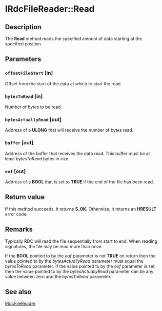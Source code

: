 # IRdcFileReader::Read

## Description

The **Read** method reads the specified amount
of data starting at the specified position.

## Parameters

### `offsetFileStart` [in]

Offset from the start of the data at which to start the read.

### `bytesToRead` [in]

Number of bytes to be read.

### `bytesActuallyRead` [out]

Address of a **ULONG** that will receive the number of bytes read.

### `buffer` [out]

Address of the buffer that receives the data read. This buffer must be at least
*bytesToRead* bytes in size.

### `eof` [out]

Address of a **BOOL** that is set to **TRUE** if the end of
the file has been read.

## Return value

If this method succeeds, it returns **S_OK**. Otherwise, it returns an **HRESULT** error code.

## Remarks

Typically RDC will read the file sequentially from start to end. When reading signatures, the file may be read
more than once.

If the **BOOL** pointed to by the *eof* parameter is not **TRUE**
on return then the value pointed to by the *bytesActuallyRead* parameter must equal the
*bytesToRead* parameter. If the value pointed to by the *eof*
parameter is set, then the value pointed to by the *bytesActuallyRead* parameter can be
any value between zero and the *bytesToRead* parameter.

## See also

[IRdcFileReader](https://learn.microsoft.com/previous-versions/windows/desktop/api/msrdc/nn-msrdc-irdcfilereader)
